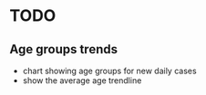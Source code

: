 # TODO

## Age groups trends
- chart showing age groups for new daily cases 
- show the average age trendline